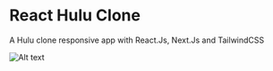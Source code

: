 # React Hulu Clone

A Hulu clone responsive app with React.Js, Next.Js and TailwindCSS

![Alt text](/IMG/screen.gif?raw=true)

